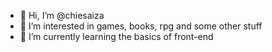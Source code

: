 - 👋 Hi, I’m @chiesaiza
- 👀 I’m interested in games, books, rpg and some other stuff
- 🌱 I’m currently learning the basics of front-end
